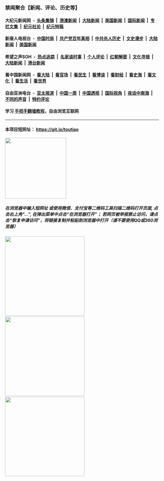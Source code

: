 ### 禁闻聚合【新闻、评论、历史等】

#### 大纪元新闻网 &nbsp;-&nbsp; [头条集锦](indexes/E头条集锦.md?t=02101711) &nbsp;|&nbsp; [港澳新闻](indexes/E港澳新闻.md?t=02101711)  &nbsp;|&nbsp; [大陆新闻](indexes/E大陆新闻.md?t=02101711) &nbsp;|&nbsp; [美国新闻](indexes/E美国新闻.md?t=02101711) &nbsp;|&nbsp; [国际新闻](indexes/E国际新闻.md?t=02101711) &nbsp;|&nbsp; [专栏文集](indexes/E专栏文集.md?t=02101711) &nbsp;|&nbsp; [纪元社论](indexes/E纪元社论.md?t=02101711) &nbsp;|&nbsp; [纪元特稿](indexes/E纪元特稿.md?t=02101711) 

#### 新唐人电视台 &nbsp;-&nbsp; [中国时局](indexes/N中国时局.md?t=02101711) &nbsp;|&nbsp; [共产党百年真相](indexes/N共产党百年真相.md?t=02101711) &nbsp;|&nbsp; [中共杀人历史](indexes/N中共杀人历史.md?t=02101711) &nbsp;|&nbsp; [文史漫步](indexes/N文史漫步.md?t=02101711) &nbsp;|&nbsp; [大陆新闻](indexes/N大陆新闻.md?t=02101711) &nbsp;|&nbsp; [美国新闻](indexes/N美国新闻.md?t=02101711)

#### 希望之声SOH &nbsp;-&nbsp; [热点追踪](indexes/H热点追踪.md?t=02101711) &nbsp;|&nbsp; [名家谈时事](indexes/H名家谈时事.md?t=02101711) &nbsp;|&nbsp; [个人评论](indexes/H个人评论.md?t=02101711)  &nbsp;|&nbsp; [红朝解密](indexes/H红朝解密.md?t=02101711) &nbsp;|&nbsp; [文化寻根](indexes/H文化寻根.md?t=02101711) &nbsp;|&nbsp; [大陆新闻](indexes/H大陆新闻.md?t=02101711) &nbsp;|&nbsp; [港台新闻](indexes/H港台新闻.md?t=02101711)

#### 看中国新闻网 &nbsp;-&nbsp; [看大陆](indexes/S看大陆.md?t=02101711) &nbsp;|&nbsp; [看官场](indexes/S看官场.md?t=02101711) &nbsp;|&nbsp; [看民生](indexes/S看民生.md?t=02101711)  &nbsp;|&nbsp; [看博谈](indexes/S看博谈.md?t=02101711) &nbsp;|&nbsp; [看财经](indexes/S看财经.md?t=02101711) &nbsp;|&nbsp; [看史海](indexes/S看史海.md?t=02101711) &nbsp;|&nbsp; [看文化](indexes/S看文化.md?t=02101711) &nbsp;|&nbsp; [看生活](indexes/S看生活.md?t=02101711) &nbsp;|&nbsp; [看世界](indexes/S看世界.md?t=02101711)

#### 自由亚洲电台 &nbsp;-&nbsp; [亚太报道](indexes/R亚太报道.md?t=02101711) &nbsp;|&nbsp; [中国一周](indexes/R中国一周.md?t=02101711) &nbsp;|&nbsp; [中国透视](indexes/R中国透视.md?t=02101711)  &nbsp;|&nbsp; [国际视角](indexes/R国际视角.md?t=02101711) &nbsp;|&nbsp; [夜话中南海](indexes/R夜话中南海.md?t=02101711) &nbsp;|&nbsp; [不同的声音](indexes/R不同的声音.md?t=02101711) &nbsp;|&nbsp; [特约评论](indexes/R特约评论.md?t=02101711)

#### 学习 [手把手翻墙教程](https://github.com/gfw-breaker/guides/wiki)，自由浏览互联网

----

#### 本项目短网址： https://git.io/toutiao
<img src="https://raw.githubusercontent.com/gfw-breaker/banned-news/master/scripts/img/qr.png" width="200px"/>  

##### 在浏览器中输入短网址 或使用微信、支付宝等二维码工具扫描二维码打开页面, 点击右上角"...", 在弹出菜单中点击“在浏览器打开”； 若网页被举报禁止访问，请点击“恢复申请访问”，将链接复制并粘贴到浏览器中打开（请不要使用QQ或360浏览器）

<img src="https://raw.githubusercontent.com/gfw-breaker/banned-news/master/scripts/img/1.png" width="260px"/> &nbsp; <img src="https://raw.githubusercontent.com/gfw-breaker/banned-news/master/scripts/img/2.png" width="260px"/> &nbsp; <img src="https://raw.githubusercontent.com/gfw-breaker/banned-news/master/scripts/img/3.png" width="260px"/>
